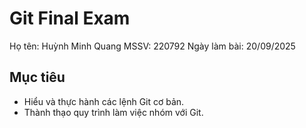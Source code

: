 # Git Final Exam
Họ tên: Huỳnh Minh Quang
MSSV: 220792
Ngày làm bài: 20/09/2025

## Mục tiêu
- Hiểu và thực hành các lệnh Git cơ bản.
- Thành thạo quy trình làm việc nhóm với Git.
